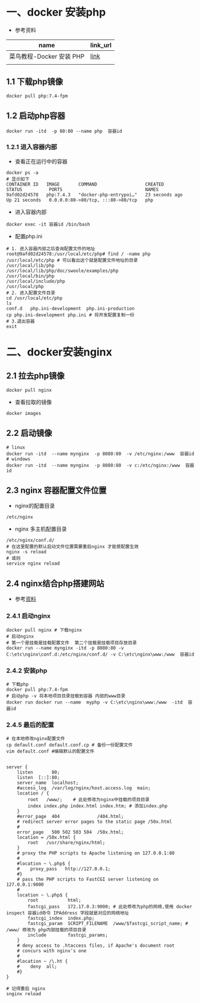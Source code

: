#  一、docker 安装php

- 参考资料

| name                     | link_url                                                     |
| ------------------------ | ------------------------------------------------------------ |
| 菜鸟教程-Docker 安装 PHP | [link](https://www.runoob.com/docker/docker-install-php.html) |
|                          |                                                              |



##  1.1  下载php镜像

```shell
docker pull php:7.4-fpm
```

## 1.2 启动php容器

```shell
docker run -itd  -p 80:80 --name php  容器id
```

### 1.2.1 进入容器内部

- 查看正在运行中的容器

```shell
docker ps -a
# 显示如下
CONTAINER ID   IMAGE       COMMAND                  CREATED          STATUS          PORTS                               NAMES
9afd02d24578   php:7.4.3   "docker-php-entrypoi…"   23 seconds ago   Up 21 seconds   0.0.0.0:80->80/tcp, :::80->80/tcp   php
```

- 进入容器内部

```shell
docker exec -it 容器id /bin/bash
```

- 配置php.ini

```shell
# 1. 进入容器内部之后查询配置文件的地址
root@9afd02d24578:/usr/local/etc/php# find / -name php
/usr/local/etc/php # 可以看出这个就是配置文件地址的目录
/usr/local/lib/php
/usr/local/lib/php/doc/swoole/examples/php
/usr/local/bin/php
/usr/local/include/php
/usr/local/php
# 2. 进入配置文件目录
cd /usr/local/etc/php
ls
conf.d   php.ini-development  php.ini-production
cp php.ini-development php.ini # 将开发配置复制一份
# 3.退出容器
exit
```

# 二、docker安装nginx

## 2.1 拉去php镜像

```shell
docker pull nginx 
```

- 查看拉取的镜像

```shell
docker images
```

## 2.2  启动镜像

```shell
# linux
docker run -itd  --name mynginx  -p 8080:80  -v /etc/nginx:/www  容器id
# windows 
docker run -itd  --name mynginx  -p 8080:80  -v c:/etc/nginx:/www  容器id
```

## 2.3 nginx 容器配置文件位置

- nginx的配置目录

```shell
/etc/nginx
```

- nginx 多主机配置目录

```shell
/etc/nginx/conf.d/
# 在这里配置的默认启动文件位置需要重启nginx 才能使配置生效
nginx -s reload
# 或则
service nginx reload
```



## 2.4 nginx结合php搭建网站

- 参考[资料](https://blog.csdn.net/gaoxuaiguoyi/article/details/106818303)

### 2.4.1 启动nginx

```shell
docker pull nginx # 下载nginx
# 启动nginx
# 第一个是挂载是挂载配置文件  第二个挂载是挂载项目存放目录
docker run --name mynginx -itd -p 8080:80 -v C:\etc\nginx\conf.d:/etc/nginx/conf.d/ -v C:\etc\nginx\www:/www  容器id
```

### 2.4.2 安装php

```shell
# 下载php
docker pull php:7.4-fpm
# 启动php -v 将本地项目目录挂载到容器 内部的www目录
docker run docker run --name  myphp -v C:\etc\nginx\www:/www  -itd  容器id
```

### 2.4.5 最后的配置

```shell
# 在本地修改nginx配置文件
cp default.conf default.conf.cp # 备份一份配置文件 
vim default.conf #编辑默认的配置文件


server {
    listen       80;
    listen  [::]:80;
    server_name  localhost;
    #access_log  /var/log/nginx/host.access.log  main;
    location / {
        root   /www/;    # 此处修改为nginx中挂载的项目目录
        index index.php index.html index.htm; # 添加index.php
    }
    #error_page  404              /404.html;
    # redirect server error pages to the static page /50x.html
    #
    error_page   500 502 503 504  /50x.html;
    location = /50x.html {
        root   /usr/share/nginx/html;
    }
    # proxy the PHP scripts to Apache listening on 127.0.0.1:80
    #
    #location ~ \.php$ {
    #    proxy_pass   http://127.0.0.1;
    #}
    # pass the PHP scripts to FastCGI server listening on 127.0.0.1:9000
    #
    location ~ \.php$ {
        root           html;
        fastcgi_pass   172.17.0.3:9000; # 此处修改为php的网络,使用 docker inspect 容器id命令 IPAddress 字段就是对应的网络地址
        fastcgi_index  index.php;
        fastcgi_param  SCRIPT_FILENAME  /www/$fastcgi_script_name; # /www/ 修改为 php内部挂载的项目目录
        include        fastcgi_params;
    }
    # deny access to .htaccess files, if Apache's document root
    # concurs with nginx's one
    #
    #location ~ /\.ht {
    #    deny  all;
    #}
}

# 记得重启 nginx
snginx reload 
```

